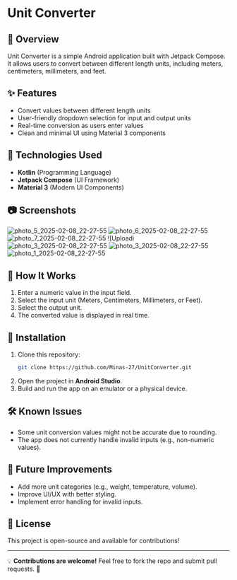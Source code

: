 # Unit Converter
## 📌 Overview
Unit Converter is a simple Android application built with Jetpack Compose. It allows users to convert between different length units, including meters, centimeters, millimeters, and feet.

## ✨ Features
- Convert values between different length units
- User-friendly dropdown selection for input and output units
- Real-time conversion as users enter values
- Clean and minimal UI using Material 3 components

## 🚀 Technologies Used
- **Kotlin** (Programming Language)
- **Jetpack Compose** (UI Framework)
- **Material 3** (Modern UI Components)

## 📷 Screenshots
![photo_5_2025-02-08_22-27-55](https://github.com/user-attachments/assets/236deaa2-56b6-4637-87b7-5fb9f1363f5e)
![photo_6_2025-02-08_22-27-55](https://github.com/user-attachments/assets/75cd5f26-3d13-4bee-9925-c5b2d7fd6044)
![photo_7_2025-02-08_22-27-55](https://github.com/user-attachments/assets/7379723b-9b70-44ad-b797-d1f547b41fac)
![Uploadi![photo_3_2025-02-08_22-27-55](https://github.com/user-attachments/assets/e7e9f718-dc86-43bd-a392-cea1c446a0bb)
![photo_3_2025-02-08_22-27-55](https://github.com/user-attachments/assets/13128f6f-d912-402c-bf4f-0d2849f29926)
![photo_1_2025-02-08_22-27-55](https://github.com/user-attachments/assets/d3f7734f-9adb-4cf0-a939-8db70a7c6766)


## 📖 How It Works
1. Enter a numeric value in the input field.
2. Select the input unit (Meters, Centimeters, Millimeters, or Feet).
3. Select the output unit.
4. The converted value is displayed in real time.

## 🔧 Installation
1. Clone this repository:
   ```bash
   git clone https://github.com/Minas-27/UnitConverter.git
   ```
2. Open the project in **Android Studio**.
3. Build and run the app on an emulator or a physical device.

## 🛠 Known Issues
- Some unit conversion values might not be accurate due to rounding.
- The app does not currently handle invalid inputs (e.g., non-numeric values).

## 📌 Future Improvements
- Add more unit categories (e.g., weight, temperature, volume).
- Improve UI/UX with better styling.
- Implement error handling for invalid inputs.

## 📜 License
This project is open-source and available for contributions!

---

💡 **Contributions are welcome!** Feel free to fork the repo and submit pull requests. 🚀

